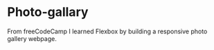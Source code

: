 # Photo-gallary
From freeCodeCamp I learned Flexbox by building a responsive photo gallery webpage.
